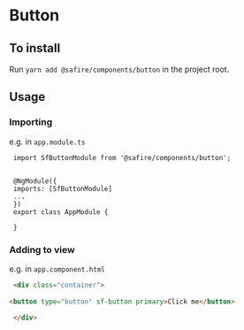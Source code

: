 # Button

## To install

Run `yarn add @safire/components/button` in the project root.

## Usage


### Importing
e.g. in `app.module.ts`
```
 import SfButtonModule from '@safire/components/button';
 
 
 @NgModule({
 imports: [SfButtonModule]
 ...
 })
 export class AppModule {
 
 }
```

### Adding to view

e.g. in `app.component.html`

```html
 <div class="container">
 
<button type="button" sf-button primary>Click me</button>
 
 </div>
```
